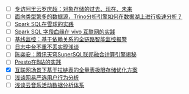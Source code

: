- [ ] [专访阿里云罗庆超：对象存储的过去、现在、未来](https://mp.weixin.qq.com/s/ow6iQqU4VbQ5ZMxZHxSPyw)
- [ ] [面向类型繁多的数据源，Trino分析引擎如何在数据湖上进行极速分析？](https://mp.weixin.qq.com/s/6CmRMjJQuQcQaTelirgXhA)
- [ ] [Spark SQL在雪球的实践](https://mp.weixin.qq.com/s/MB8K9rPxed7ZbHP3BahCrw)
- [ ] [Spark SQL 字段血缘在 vivo 互联网的实践](https://mp.weixin.qq.com/s/ZTb_6Gqj2GEuYjHu3ZbytQ)
- [ ] [基线监控：基于依赖关系的全链路智能监控报警](https://mp.weixin.qq.com/s/eTDDR5xOO7st_tounTgvZw)
- [ ] [日志中台不重不丢实现浅谈](https://mp.weixin.qq.com/s/EHm8tjdkcrZZmSNRuiOQug)
- [ ] [陈奕安：腾讯天穹SuperSQL联邦融合计算引擎揭秘](https://mp.weixin.qq.com/s/TAJEWnMM0l-_22NDWMtX_A)
- [ ] [Presto在B站的实践](https://mp.weixin.qq.com/s/9_lSIFSw5o8sFC8foEtA7w)
- [x] [互联网场景下基于拉链表的全量表极限存储优化方案](https://smartsi.blog.csdn.net/article/details/127548452)
- [ ] [浅谈网易严选用户行为分析](https://mp.weixin.qq.com/s/7BO6tqIo45l891BW7d6BHA)
- [ ] [浅谈云音乐活动数据分析体系](https://mp.weixin.qq.com/s/t2NLTyKHQlbEdxkpqhzFzw)
